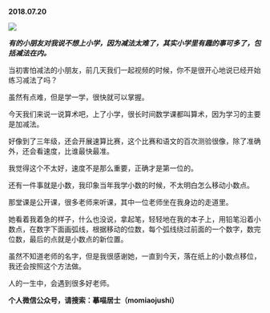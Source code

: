
          
            
**2018.07.20**



![](//upload-images.jianshu.io/upload_images/51001-2b85919645fd58ea.jpeg)




***有的小朋友对我说不想上小学，因为减法太难了，其实小学里有趣的事可多了，包括减法在内。***

当初害怕减法的小朋友，前几天我们一起视频的时候，你不是很开心地说已经开始练习减法了吗？

虽然有点难，但是学一学，很快就可以掌握。

今天我们来说一说算术吧，上了小学，很长时间数学课都叫算术，因为学习的主要是加减法。

好像到了三年级，还会开展速算比赛，这个比赛和语文的百次测验很像，除了准确外，还会看速度，比谁最快最准。

我觉得这个不太好，速度不是那么重要，正确才是第一位的。

还有一件事就是小数，我印象当年我学小数的时候，不太明白怎么移动小数点。

那堂课是公开课，很多老师来听课，其中一位老师坐在我身边的走道里。

她看着我着急的样子，什么也没说，拿起笔，轻轻地在我的本子上，用铅笔沿着小数点，在数字下面画弧线，根据移动的位数，每个弧线绕过前面的一个数字，数完位数，最后的点就是小数点的新位置。

虽然不知道老师的名字，但是我很感谢她，一直到今天，落在纸上的小数点移位，我还会按照这个方法做。

人的一生中，会遇到很多好老师。


**个人微信公众号，请搜索：摹喵居士（momiaojushi）**

          
        